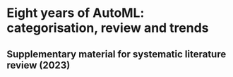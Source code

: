 # Eight years of AutoML: categorisation, review and trends

## Supplementary material for systematic literature review (2023)
